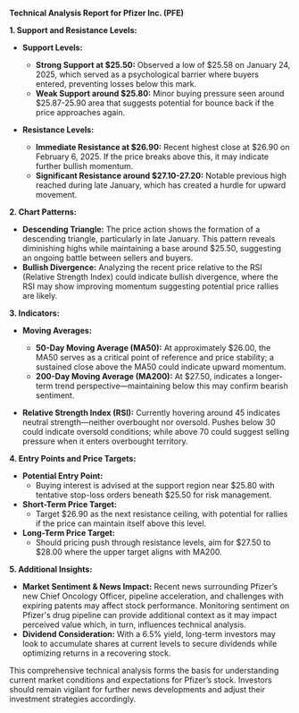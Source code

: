 **Technical Analysis Report for Pfizer Inc. (PFE)**

**1. Support and Resistance Levels:**

   - **Support Levels:**
     - **Strong Support at $25.50:** Observed a low of $25.58 on January 24, 2025, which served as a psychological barrier where buyers entered, preventing losses below this mark.
     - **Weak Support around $25.80:** Minor buying pressure seen around $25.87-25.90 area that suggests potential for bounce back if the price approaches again.

   - **Resistance Levels:**
     - **Immediate Resistance at $26.90:** Recent highest close at $26.90 on February 6, 2025. If the price breaks above this, it may indicate further bullish momentum.
     - **Significant Resistance around $27.10-27.20:** Notable previous high reached during late January, which has created a hurdle for upward movement.

**2. Chart Patterns:**
   
   - **Descending Triangle:** The price action shows the formation of a descending triangle, particularly in late January. This pattern reveals diminishing highs while maintaining a base around $25.50, suggesting an ongoing battle between sellers and buyers.
   - **Bullish Divergence:** Analyzing the recent price relative to the RSI (Relative Strength Index) could indicate bullish divergence, where the RSI may show improving momentum suggesting potential price rallies are likely.

**3. Indicators:**

   - **Moving Averages:** 
     - **50-Day Moving Average (MA50):** At approximately $26.00, the MA50 serves as a critical point of reference and price stability; a sustained close above the MA50 could indicate upward momentum.
     - **200-Day Moving Average (MA200):** At $27.50, indicates a longer-term trend perspective—maintaining below this may confirm bearish sentiment.

   - **Relative Strength Index (RSI):** Currently hovering around 45 indicates neutral strength—neither overbought nor oversold. Pushes below 30 could indicate oversold conditions; while above 70 could suggest selling pressure when it enters overbought territory.

**4. Entry Points and Price Targets:**
   
   - **Potential Entry Point:** 
     - Buying interest is advised at the support region near $25.80 with tentative stop-loss orders beneath $25.50 for risk management.
   - **Short-Term Price Target:**
     - Target $26.90 as the next resistance ceiling, with potential for rallies if the price can maintain itself above this level.
   - **Long-Term Price Target:**
     - Should pricing push through resistance levels, aim for $27.50 to $28.00 where the upper target aligns with MA200.

**5. Additional Insights:**

   - **Market Sentiment & News Impact:** Recent news surrounding Pfizer’s new Chief Oncology Officer, pipeline acceleration, and challenges with expiring patents may affect stock performance. Monitoring sentiment on Pfizer's drug pipeline can provide additional context as it may impact perceived value which, in turn, influences technical analysis.
   - **Dividend Consideration:** With a 6.5% yield, long-term investors may look to accumulate shares at current levels to secure dividends while optimizing returns in a recovering stock.

This comprehensive technical analysis forms the basis for understanding current market conditions and expectations for Pfizer’s stock. Investors should remain vigilant for further news developments and adjust their investment strategies accordingly.
```